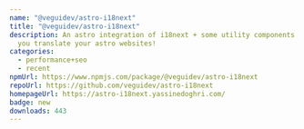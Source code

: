 ```yaml
---
name: "@veguidev/astro-i18next"
title: "@veguidev/astro-i18next"
description: An astro integration of i18next + some utility components to help
  you translate your astro websites!
categories:
  - performance+seo
  - recent
npmUrl: https://www.npmjs.com/package/@veguidev/astro-i18next
repoUrl: https://github.com/veguidev/astro-i18next
homepageUrl: https://astro-i18next.yassinedoghri.com/
badge: new
downloads: 443
---
```


